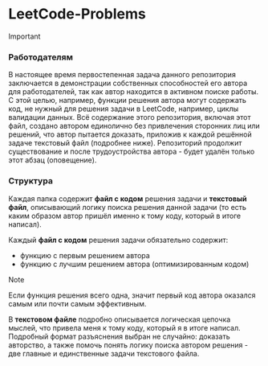 # LeetCode-Problems
>[!IMPORTANT]
>### Работодателям
>В настоящее время первостепенная задача данного репозитория заключается в демонстрации собственных способностей его автора для работодателей, так как автор находится в активном поиске работы.
>С этой целью, например, функции решения автора могут содержать код, не нужный для решения задачи в LeetCode, например, циклы валидации данных.
>Всё содержание этого репозитория, включая этот файл, создано автором единолично без привлечения сторонних лиц или решений, что автор пытается доказать, приложив к каждой решённой задаче текстовый файл (подробнее ниже).
>Репозиторий продолжит существование и после трудоустройства автора - будет удалён только этот абзац (оповещение).

### Структура 
Каждая папка содержит **файл с кодом** решения задачи и **текстовый файл**, описывающий логику поиска решения данной задачи (то есть каким образом автор пришёл именно к тому коду, который в итоге написал).

Каждый **файл с кодом** решения задачи обязательно содержит:
- функцию с первым решением автора
- функцию с лучшим решением автора (оптимизированным кодом)
>[!NOTE]
>Если функция решения всего одна, значит первый код автора оказался самым или почти самым эффективным. 

В **текстовом файле** подробно описывается логическая цепочка мыслей, что привела меня к тому коду, который я в итоге написал. Подробный формат разъяснения выбран не случайно: доказать авторство, а также помочь понять логику поиска автором решения - две главные и единственные задачи текстового файла. 

